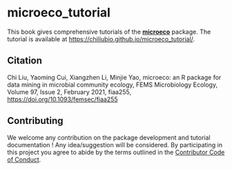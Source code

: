 # microeco_tutorial

This book gives comprehensive tutorials of the [**microeco**](https://github.com/ChiLiubio/microeco)  package.
The tutorial is available at https://chiliubio.github.io/microeco_tutorial/.


## Citation
Chi Liu, Yaoming Cui, Xiangzhen Li, Minjie Yao, microeco: an R package for data mining in microbial community ecology, 
FEMS Microbiology Ecology, Volume 97, Issue 2, February 2021, fiaa255, https://doi.org/10.1093/femsec/fiaa255



## Contributing

We welcome any contribution on the package development and tutorial documentation \! 
Any idea/suggestion will be considered.
By participating in this project you agree to abide by the terms outlined in the [Contributor Code of Conduct](CONDUCT.md).
